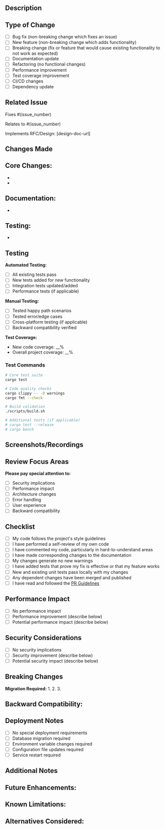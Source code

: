 ## Description
<!-- 
Provide a clear, comprehensive overview of what this PR does and why.
Include: What changed, why it was needed, and the impact on users/system.
See .omni-dev/pr-guidelines.md for detailed guidance.
-->

## Type of Change
<!-- Mark ALL relevant options with an "x" -->
- [ ] Bug fix (non-breaking change which fixes an issue)
- [ ] New feature (non-breaking change which adds functionality)
- [ ] Breaking change (fix or feature that would cause existing functionality to not work as expected)
- [ ] Documentation update
- [ ] Refactoring (no functional changes)
- [ ] Performance improvement
- [ ] Test coverage improvement
- [ ] CI/CD changes
- [ ] Dependency update

## Related Issue
<!-- Link to issues, discussions, or design docs this PR addresses -->
Fixes #(issue_number)
<!-- or -->
Relates to #(issue_number)
<!-- or -->
Implements RFC/Design: [design-doc-url]

## Changes Made
<!-- 
List specific changes organized by category. Be detailed about significant changes.
Group related changes together for easier review.
-->

**Core Changes:**
- 
- 
- 

**Documentation:**
- 
- 

**Testing:**
- 
- 

## Testing
<!-- 
Describe both automated and manual testing performed.
Include reproduction steps for complex scenarios.
-->

**Automated Testing:**
- [ ] All existing tests pass
- [ ] New tests added for new functionality
- [ ] Integration tests updated/added
- [ ] Performance tests (if applicable)

**Manual Testing:**
- [ ] Tested happy path scenarios
- [ ] Tested error/edge cases
- [ ] Cross-platform testing (if applicable)
- [ ] Backward compatibility verified

**Test Coverage:**
<!-- Report test coverage for new code -->
- New code coverage: __%
- Overall project coverage: __%

### Test Commands
```bash
# Core test suite
cargo test

# Code quality checks
cargo clippy -- -D warnings
cargo fmt --check

# Build validation
./scripts/build.sh

# Additional tests (if applicable)
# cargo test --release
# cargo bench
```

## Screenshots/Recordings
<!-- 
If applicable, add screenshots, GIFs, or videos to demonstrate changes.
Especially important for UI changes or new features.
-->

## Review Focus Areas
<!-- 
Guide reviewers to areas that need special attention.
Highlight security, performance, or architecture concerns.
-->

**Please pay special attention to:**
- [ ] Security implications
- [ ] Performance impact
- [ ] Architecture changes
- [ ] Error handling
- [ ] User experience
- [ ] Backward compatibility

## Checklist
<!-- Mark completed items with an "x" - only check items that are actually done -->
- [ ] My code follows the project's style guidelines
- [ ] I have performed a self-review of my own code
- [ ] I have commented my code, particularly in hard-to-understand areas
- [ ] I have made corresponding changes to the documentation
- [ ] My changes generate no new warnings
- [ ] I have added tests that prove my fix is effective or that my feature works
- [ ] New and existing unit tests pass locally with my changes
- [ ] Any dependent changes have been merged and published
- [ ] I have read and followed the [PR Guidelines](../.omni-dev/pr-guidelines.md)

## Performance Impact
<!-- 
Describe any performance implications of your changes.
Include benchmarks if significant performance changes are expected.
-->
- [ ] No performance impact
- [ ] Performance improvement (describe below)
- [ ] Potential performance impact (describe below)

## Security Considerations
<!-- 
Highlight any security implications or considerations.
Required for changes affecting authentication, data handling, or external APIs.
-->
- [ ] No security implications
- [ ] Security improvement (describe below)
- [ ] Potential security impact (describe below)

## Breaking Changes
<!-- 
ONLY for breaking changes. Provide clear migration instructions.
Include version information and deprecation timeline.
-->

**Migration Required:**
1. 
2. 
3. 

**Backward Compatibility:**
- 

## Deployment Notes
<!-- 
Include any special deployment considerations.
Environment variables, database migrations, configuration changes.
-->
- [ ] No special deployment requirements
- [ ] Database migration required
- [ ] Environment variable changes required
- [ ] Configuration file updates required
- [ ] Service restart required

## Additional Notes
<!-- 
Add any additional context for reviewers.
Future enhancements, known limitations, alternative approaches considered.
-->

**Future Enhancements:**
- 

**Known Limitations:**
- 

**Alternatives Considered:**
- 
